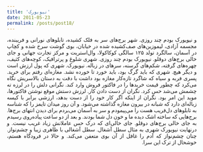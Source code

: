 ```yaml
---
title: 'نیویورک'
date: 2011-05-23
permalink: /posts/post18/
---
```

<div align="justify" dir="rtl" style="font-family:vazir;">

و نیویورک بودم چند روزی. شهر برج‌های سر به فلک کشیده، تابلوهای نورانی و فریبنده، مجسمه آزادی، لیموزین‌های صف‌کشیده شده در خیابان، بوی گوشت سرخ‌ شده و کچاپ در آسمان، سالگرد تولد ۱۲۵ سالگی کوکاکولا، وال‌استریت و مرکز تجارت جهانی و جای خالی برج‌های دوقلو. نیویورک بودم چند روزی. شهری شلوغ و پرترافیک، کوچه‌های کثیف، چهره‌های گرفته، شکم‌های گرسنه، سرهای در زباله. نیویورک. شهری که پول ارزش است و دیگر هیچ. شهری که باید گرگ بود، باید خورد تا خورده نشد. مغازه‌ای رفتم برای خرید. پسری فربه و سیاه که شاگرد تازه‌کار مغازه بود داشت با دقت به دستان بالاسریش نگاه می‌کرد که چطور قیمت خریدها را در فاکتور فروش وارد کند. نگرانی دلش را در لرزه ته چشمش می‌شد حس کرد. نگران از دست دادن کار. لرزش دستش موقع نوشتن فاکتورها، موید این امر بود. نگران از اینکه اگر کار خود را از دست بدهد، ارزشی برابر با کیسه زباله‌ای دارد که شبانه در بیرون مغازه گذاشته می‌شود. و آن روز میدان تایمز را که شناسه به تابلوهای دل‌فریب هست را می‌پیمودم و سر به آسمان می‌بردم برای دیدن انتهای برج‌ها. برج‌هایی که ساخته اشک دیده ما و خون دل شما بودند. و بعد از دو ساعت پیاده‌روی رسیدم به جای خالی برج‌های دوقلو. جای خالی‌ای که درک حس عاملانش زیاد غریب نیست. و درنهایت نیویورک شهری به مثال سطل آشغال. سطل آشغالی با ظاهری زیبا و چشم‌نواز. چنان چشم‌نواز که آدم را غافل از آن بوی متعفن می‌کند. و حالا در فرودگاه هستم، خوشحال از ترک این سرا.

</div>
